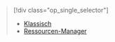 > [!div class="op_single_selector"]
> * [Klassisch](../articles/virtual-machines/virtual-machines-linux-classic-troubleshoot-deployment-new-vm.md)
> * [Ressourcen-Manager](../articles/virtual-machines/virtual-machines-linux-troubleshoot-deployment-new-vm.md)
> 
> 

